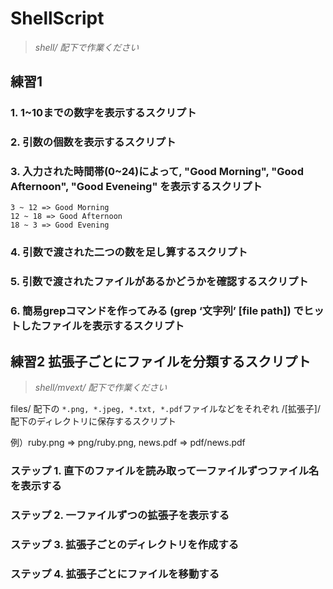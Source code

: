 
# ShellScript

> *shell/ 配下で作業ください*

## 練習1

### 1. 1~10までの数字を表示するスクリプト

### 2. 引数の個数を表示するスクリプト

### 3. 入力された時間帯(0~24)によって, "Good Morning", "Good Afternoon", "Good Eveneing" を表示するスクリプト

```
3 ~ 12 => Good Morning
12 ~ 18 => Good Afternoon
18 ~ 3 => Good Evening
```

### 4. 引数で渡された二つの数を足し算するスクリプト

### 5. 引数で渡されたファイルがあるかどうかを確認するスクリプト

### 6. 簡易grepコマンドを作ってみる (grep ‘文字列’ [file path]) でヒットしたファイルを表示するスクリプト


## 練習2 拡張子ごとにファイルを分類するスクリプト

> *shell/mvext/ 配下で作業ください*

files/ 配下の `*.png, *.jpeg, *.txt, *.pdf`ファイルなどをそれぞれ
/[拡張子]/ 配下のディレクトリに保存するスクリプト


例）ruby.png => png/ruby.png, news.pdf => pdf/news.pdf

### ステップ 1. 直下のファイルを読み取って一ファイルずつファイル名を表示する

### ステップ 2. 一ファイルずつの拡張子を表示する

### ステップ 3. 拡張子ごとのディレクトリを作成する

### ステップ 4. 拡張子ごとにファイルを移動する

